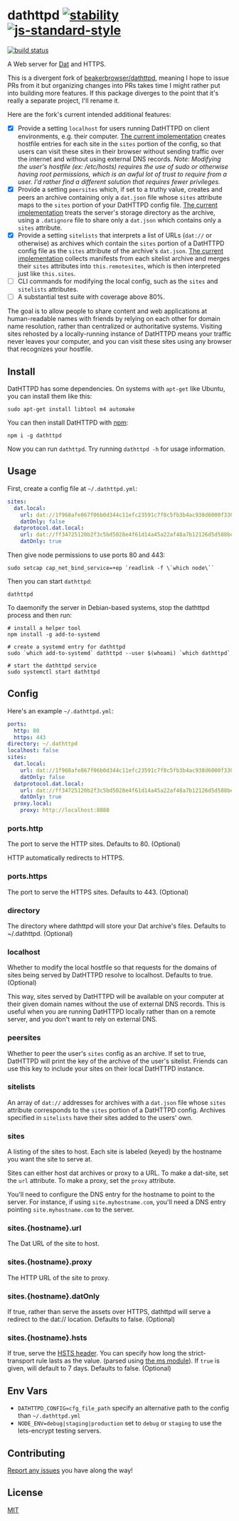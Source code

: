# dathttpd [![stability][0]][1] [![js-standard-style][2]][3]

[![build status][4]][5]

A Web server for [Dat](https://datprotocol.com) and HTTPS.

This is a divergent fork of [beakerbrowser/dathttpd](https://github.com/beakerbrowser/dathttpd), meaning I hope to issue PRs from it but organizing changes into PRs takes time I might rather put into building more features. If this package diverges to the point that it's really a separate project, I'll rename it.

Here are the fork's current intended additional features:

- [x] Provide a setting `localhost` for users running DatHTTPD on client environments, e.g. their computer. [The current implementation](https://github.com/garbados/dathttpd/commit/15302808f6dd81c23fca5544015af99ca092b597) creates hostfile entries for each site in the `sites` portion of the config, so that users can visit these sites in their browser without sending traffic over the internet and without using external DNS records. *Note: Modifying the user's hostfile (ex: /etc/hosts) requires the use of sudo or otherwise having root permissions, which is an awful lot of trust to require from a user. I'd rather find a different solution that requires fewer privileges.*
- [x] Provide a setting `peersites` which, if set to a truthy value, creates and peers an archive containing only a `dat.json` file whose `sites` attribute maps to the `sites` portion of your DatHTTPD config file. [The current implementation](https://github.com/garbados/dathttpd/pull/1/commits/f492e46c44dd5c9b0853117ae43b048e92d863ac) treats the server's storage directory as the archive, using a `.datignore` file to share only a `dat.json` which contains only a `sites` attribute.
- [x] Provide a setting `sitelists` that interprets a list of URLs (`dat://` or otherwise) as archives which contain the `sites` portion of a DatHTTPD config file as the `sites` attribute of the archive's `dat.json`. [The current implementation](https://github.com/garbados/dathttpd/pull/1/commits/f492e46c44dd5c9b0853117ae43b048e92d863ac#diff-c945a46d13b34fcaff544d966cffcabaR114) collects manifests from each sitelist archive and merges their `sites` attributes into `this.remotesites`, which is then interpreted just like `this.sites`.
- [ ] CLI commands for modifying the local config, such as the `sites` and `sitelists` attributes.
- [ ] A substantial test suite with coverage above 80%.

The goal is to allow people to share content and web applications at human-readable names with friends by relying on each other for domain name resolution, rather than centralized or authoritative systems. Visiting sites rehosted by a locally-running instance of DatHTTPD means your traffic never leaves your computer, and you can visit these sites using any browser that recognizes your hostfile.

## Install

DatHTTPD has some dependencies. On systems with `apt-get` like Ubuntu, you can install them like this:

```
sudo apt-get install libtool m4 automake
```

You can then install DatHTTPD with [npm](https://www.npmjs.com/):

```
npm i -g dathttpd
```

Now you can run `dathttpd`. Try running `dathttpd -h` for usage information.

## Usage

First, create a config file at `~/.dathttpd.yml`:

```yaml
sites:
  dat.local:
    url: dat://1f968afe867f06b0d344c11efc23591c7f8c5fb3b4ac938d6000f330f6ee2a03/
    datOnly: false
  datprotocol.dat.local:
    url: dat://ff34725120b2f3c5bd5028e4f61d14a45a22af48a7b12126d5d588becde88a93/
    datOnly: true
```

Then give node permissions to use ports 80 and 443:

```
sudo setcap cap_net_bind_service=+ep `readlink -f \`which node\``
```

Then you can start `dathttpd`:

```
dathttpd
```

To daemonify the server in Debian-based systems, stop the dathttpd process and then run:

```
# install a helper tool
npm install -g add-to-systemd

# create a systemd entry for dathttpd
sudo `which add-to-systemd` dathttpd --user $(whoami) `which dathttpd`

# start the dathttpd service
sudo systemctl start dathttpd
```

## Config

Here's an example `~/.dathttpd.yml`:

```yaml
ports:
  http: 80
  https: 443
directory: ~/.dathttpd
localhost: false
sites:
  dat.local:
    url: dat://1f968afe867f06b0d344c11efc23591c7f8c5fb3b4ac938d6000f330f6ee2a03/
    datOnly: false
  datprotocol.dat.local:
    url: dat://ff34725120b2f3c5bd5028e4f61d14a45a22af48a7b12126d5d588becde88a93/
    datOnly: true
  proxy.local:
    proxy: http://localhost:8080
```

### ports.http

The port to serve the HTTP sites. Defaults to 80. (Optional)

HTTP automatically redirects to HTTPS.

### ports.https

The port to serve the HTTPS sites. Defaults to 443. (Optional)

### directory

The directory where dathttpd will store your Dat archive's files. Defaults to ~/.dathttpd. (Optional)

### localhost

Whether to modify the local hostfile so that requests for the domains of sites being served by DatHTTPD resolve to localhost. Defaults to true. (Optional)

This way, sites served by DatHTTPD will be available on your computer at their given domain names without the use of external DNS records. This is useful when you are running DatHTTPD locally rather than on a remote server, and you don't want to rely on external DNS.

### peersites

Whether to peer the user's `sites` config as an archive. If set to true, DatHTTPD will print the key of the archive of the user's sitelist. Friends can use this key to include your sites on their local DatHTTPD instance.

### sitelists

An array of `dat://` addresses for archives with a `dat.json` file whose `sites` attribute corresponds to the `sites` portion of a DatHTTPD config. Archives specified in `sitelists` have their sites added to the users' own.

### sites

A listing of the sites to host. Each site is labeled (keyed) by the hostname you want the site to serve at.

Sites can either host dat archives or proxy to a URL. To make a dat-site, set the `url` attribute. To make a proxy, set the `proxy` attribute.

You'll need to configure the DNS entry for the hostname to point to the server. For instance, if using `site.myhostname.com`, you'll need a DNS entry pointing `site.myhostname.com` to the server.

### sites.{hostname}.url

The Dat URL of the site to host.

### sites.{hostname}.proxy

The HTTP URL of the site to proxy.

### sites.{hostname}.datOnly

If true, rather than serve the assets over HTTPS, dathttpd will serve a redirect to the dat:// location. Defaults to false. (Optional)

### sites.{hostname}.hsts

If true, serve the [HSTS header](https://en.wikipedia.org/wiki/HTTP_Strict_Transport_Security). You can specify how long the strict-transport rule lasts as the value. (parsed using [the ms module](https://www.npmjs.com/package/ms)). If `true` is given, will default to 7 days. Defaults to false. (Optional)

## Env Vars

  - `DATHTTPD_CONFIG=cfg_file_path` specify an alternative path to the config than `~/.dathttpd.yml`
  - `NODE_ENV=debug|staging|production` set to `debug` or `staging` to use the lets-encrypt testing servers.

## Contributing

[Report any issues](https://github.com/garbados/dathttpd/issues) you have along the way!

## License

[MIT](./LICENSE)

[0]: https://img.shields.io/badge/stability-experimental-orange.svg?style=flat-square
[1]: https://nodejs.org/api/documentation.html#documentation_stability_index
[2]: https://img.shields.io/badge/code%20style-standard-brightgreen.svg?style=flat-square
[3]: https://github.com/feross/standard
[4]: https://img.shields.io/travis/garbados/dathttpd/master.svg?style=flat-square
[5]: https://travis-ci.org/garbados/dathttpd
